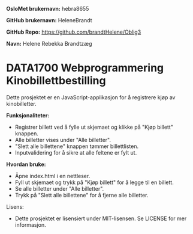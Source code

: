 

**OsloMet brukernavn:** hebra8655

**GitHub brukernavn:** HeleneBrandt

**GitHub Repo:** https://github.com/brandtHelene/Oblig3

**Navn:** Helene Rebekka Brandtzæg

# **DATA1700 Webprogrammering Kinobillettbestilling**

Dette prosjektet er en JavaScript-applikasjon for å registrere kjøp av kinobilletter. 

**Funksjonaliteter:**

- Registrer billett ved å fylle ut skjemaet og klikke på "Kjøp billett" knappen.
- Alle billetter vises under "Alle billetter".
- "Slett alle billettene" knappen tømmer billettlisten.
- Inputvalidering for å sikre at alle feltene er fylt ut.

**Hvordan bruke:**
- Åpne index.html i en nettleser.
- Fyll ut skjemaet og trykk på "Kjøp billett" for å legge til en billett.
- Se alle billetter under "Alle billetter".
- Trykk på "Slett alle billettene" for å fjerne alle billetter.


Lisens:
- Dette prosjektet er lisensiert under MIT-lisensen. Se LICENSE for mer informasjon.
